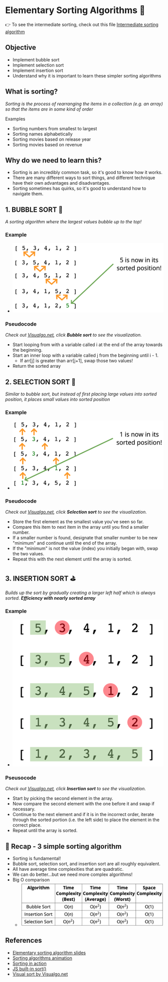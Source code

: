# Elementary Sorting Algorithms 🐴
👉 To see the intermediate sorting, check out this file [Intermediate sorting algorithm](./intermediate-sorting-readme.md)

## Objective

- Implement bubble sort
- Implement selection sort
- Implement insertion sort
- Understand why it is important to learn these simpler sorting algorithms

## What is sorting?
*Sorting is the process of rearranging the items in a collection (e.g. an array) so that the items are in some kind of order*

Examples
- Sorting numbers from smallest to largest
- Sorting names alphabetically
- Sorting movies based on release year
- Sorting movies based on revenue

## Why do we need to learn this?

- Sorting is an incredibly common task, so it's good to know how it works.
- There are many different ways to sort things, and different technique have their own advantages and disadvantages.
- Sorting sometimes has quirks, so it's good to understand how to navigate them.

## 1. BUBBLE SORT 🛁
*A sorting algorithm where the largest values bubble up to the top!*

### Example

- ![Bubble sort example](../../assets/images/algorithms/bubble-sort-1.png)

### Pseudocode
*Check out [Visualgo.net](https://visualgo.net/en/sorting), click **Bubble sort** to see the visualization.*

- Start looping from with a variable called i at the end of the array towards the beginning.
- Start an inner loop with a variable called j from the beginning until i - 1.
  - If arr[j] is greater than arr[j+1], swap those two values!
- Return the sorted array

## 2. SELECTION SORT 🧤
*Similar to bubble sort, but instead of first placing large values into sorted position, it places small values into sorted position*

### Example

- ![Selection Sort example](../../assets/images/algorithms/selection-sort-1.png)

### Pseudocode
*Check out [Visualgo.net](https://visualgo.net/en/sorting), click **Selection sort** to see the visualization.*

- Store the first element as the smallest value you've seen so far.
- Compare this item to next item in the array until you find a smaller number.
- If a smaller number is found, designate that smaller number to be new "minimum" and continue until the end of the array.
- If the "minimum" is not the value (index) you initially began with, swap the two values.
- Repeat this with the next element until the array is sorted.

## 3. INSERTION SORT ⛳️
*Builds up the sort by gradually creating a larger left half which is always sorted. **Efficiency with nearly sorted array***

### Example

- ![Insertion Sort example](../../assets/images/algorithms/insertion-sort-1.png)

### Pseusocode
*Check out [Visualgo.net](https://visualgo.net/en/sorting), click **Insertion sort** to see the visualization.*

- Start by picking the second element in the array.
- Now compare the second element with the one before it and swap if necessary.
- Continue to the next element and if it is in the incorrect order, iterate through the sorted portion (i.e. the left side) to place the element in the correct place.
- Repeat until the array is sorted.

## 👹 Recap - 3 simple sorting algorithm

- Sorting is fundamental!
- Bubble sort, selection sort, and insertion sort are all roughly equivalent.
- All have average time complexities that are quadratic.
- We can do better...but we need more complex algorithms!
- Big O comparison 
  - ![Selection Sort example](../../assets/images/algorithms/bigO-3-simple-sorting-algorithm.png)

## References

- [Elementary sorting algorithm slides](https://cs.slides.com/colt_steele/elementary-sorting-algorithms#/3)
- [Sorting algorithms animation](https://www.toptal.com/developers/sorting-algorithms)
- [Sorting in action](http://sorting.at/)
- [JS built-in sort()](https://developer.mozilla.org/en-US/docs/Web/JavaScript/Reference/Global_Objects/Array/sort)
- [Visual sort by Visualgo.net](https://visualgo.net/en/sorting)
